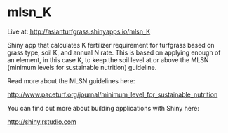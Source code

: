 mlsn_K
======
Live at: http://asianturfgrass.shinyapps.io/mlsn_K

Shiny app that calculates K fertilizer requirement for turfgrass based on grass type, soil K, and annual N rate.
This is based on applying enough of an element, in this case K, to keep the soil level at or above the MLSN (minimum levels for sustainable nutrition) guideline.

Read more about the MLSN guidelines here:

http://www.paceturf.org/journal/minimum_level_for_sustainable_nutrition

You can find out more about building applications with Shiny here:
 
http://shiny.rstudio.com
